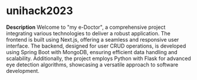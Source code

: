 # unihack2023
**Description**
Welcome to "my e-Doctor", a comprehensive project integrating various technologies to deliver a robust application. The frontend is built using Next.js, offering a seamless and responsive user interface. The backend, designed for user CRUD operations, is developed using Spring Boot with MongoDB, ensuring efficient data handling and scalability. Additionally, the project employs Python with Flask for advanced eye detection algorithms, showcasing a versatile approach to software development.
